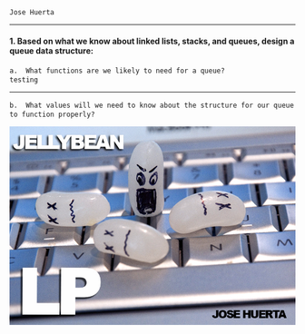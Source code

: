     Jose Huerta
---
#### 1.  Based on what we know about linked lists, stacks, and queues, design a queue data structure:
    a.  What functions are we likely to need for a queue?
    testing
    
---
    b.  What values will we need to know about the structure for our queue to function properly?


![Testing](https://github.com/thejosehuerta/cs260/blob/main/assignment2/images/Jellybean%20LP%20Cover.jpg?raw=true)

